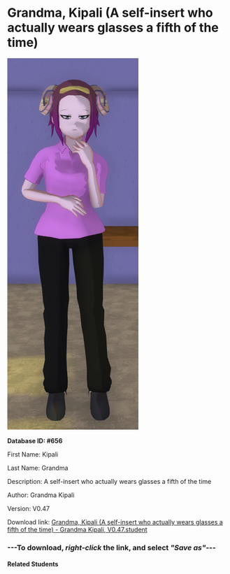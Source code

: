 # Grandma, Kipali (A self-insert who actually wears glasses a fifth of the time)

<img src="Files/Grandma, Kipali (A self-insert who actually wears glasses a fifth of the time).png" title="Grandma, Kipali (A self-insert who actually wears glasses a fifth of the time) - Grandma Kipali, V0.47">

**Database ID: #656**

First Name: Kipali

Last Name: Grandma

Description: A self-insert who actually wears glasses a fifth of the time

Author: Grandma Kipali

Version: V0.47

Download link: <a href="https://raw.githubusercontent.com/Arbiter1223/Daigaku-Gurashi-Custom-Students/master/Students/Files/Grandma%2C%20Kipali%20(A%20self-insert%20who%20actually%20wears%20glasses%20a%20fifth%20of%20the%20time)%20-%20Grandma%20Kipali%2C%20V0.47.student">Grandma, Kipali (A self-insert who actually wears glasses a fifth of the time) - Grandma Kipali, V0.47.student</a>

### ---**To download, _right-click_ the link, and select _"Save as"_**---

#### Related Students


